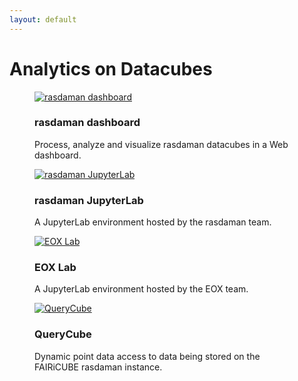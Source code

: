 ```yaml
---
layout: default
---
```


<h1 class="cards-page-title">Analytics on Datacubes</h1>

<div class="cards-paragraph">
    <div class="portfolio e-shop">
            <div class="row">
                <div class="col-xs-12 products-carousel">
                    <div class="gallery portfolio-grid portfolio-animation-std products-carousel-itself">
                        <div class="gallery-cell col-xs-12 col-sm-6 col-md-3 col-lg-3">
                            <figure class="gallery-item shop-item card-item">
                                <a href="https://fairicube.rasdaman.com/rasdaman-dashboard/" target="_blank">
                                    <img src="{{ "images/rasdaman-dashboard.webp" | relative_url }}" alt="rasdaman dashboard">
                                </a>
                                <h3>rasdaman dashboard</h3>
                                <p>
                                    Process, analyze and visualize rasdaman datacubes in a Web dashboard.
                                </p>
                            </figure>
                        </div>
                        <div class="gallery-cell col-xs-12 col-sm-6 col-md-3 col-lg-3">
                            <figure class="gallery-item shop-item card-item">
                                <a href="https://fairicube.rasdaman.com/jhub/" target="_blank">
                                    <img src="{{ "images/rasdaman-jupyterlab.png" | relative_url }}" alt="rasdaman JupyterLab">
                                </a>
                                <h3>rasdaman JupyterLab</h3>
                                <p>
                                    A JupyterLab environment hosted by the rasdaman team.
                                </p>
                            </figure>
                        </div>
                        <div class="gallery-cell col-xs-12 col-sm-6 col-md-3 col-lg-3">
                            <figure class="gallery-item shop-item card-item">
                                <a href="https://eoxhub.fairicube.eu/" target="_blank">
                                    <img src="{{ "images/eox-lab.webp" | relative_url }}" alt="EOX Lab">
                                </a>
                                <h3>EOX Lab</h3>
                                <p>
                                    A JupyterLab environment hosted by the EOX team.
                                </p>
                            </figure>
                        </div>
                        <div class="gallery-cell col-xs-12 col-sm-6 col-md-3 col-lg-3">
                            <figure class="gallery-item shop-item card-item">
                                <a href="https://querycube.nilu.no/" target="_blank">
                                    <img src="{{ "images/querycube.png" | relative_url }}" alt="QueryCube">
                                </a>
                                <h3>QueryCube</h3>
                                <p>
                                    Dynamic point data access to data being stored on the FAIRiCUBE rasdaman instance.
                                </p>
                            </figure>
                        </div>
                    </div>
                </div>
            </div>
    </div>
</div>
